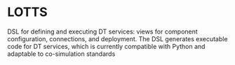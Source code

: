 # LOTTS
DSL for defining and executing DT services: views for component configuration, connections, and deployment. The DSL generates executable code for DT services, which is currently compatible with Python and adaptable to co-simulation standards
